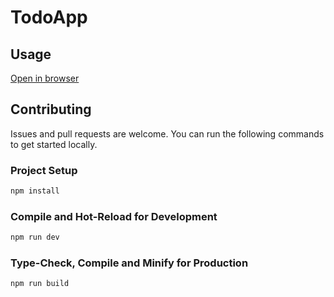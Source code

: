 # TodoApp

## Usage

[Open in browser](https://teddyhuang-00.github.io/TodoApp/)

## Contributing

Issues and pull requests are welcome. You can run the following commands to get started locally.

### Project Setup

```sh
npm install
```

### Compile and Hot-Reload for Development

```sh
npm run dev
```

### Type-Check, Compile and Minify for Production

```sh
npm run build
```
